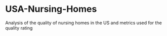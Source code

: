# USA-Nursing-Homes
Analysis of the quality of nursing homes in the US and metrics used for the quality rating
